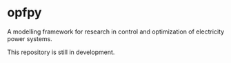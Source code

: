 # opfpy
A modelling framework for research in control and optimization of electricity power systems.

This repository is still in development.

